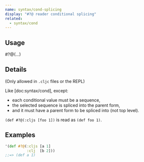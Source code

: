 ```yaml
---
name: syntax/cond-splicing
display: "#?@ reader conditional splicing"
related:
  - syntax/cond
---
```


## Usage
#?@(...)


## Details

(Only allowed in `.cljc` files or the REPL)

Like [doc:syntax/cond], except:

- each conditional value must be a sequence,
- the selected sequence is spliced into the parent form,
- and it must have a parent form to be spliced into (not top level).

`(def #?@(:cljs [foo 1])` is read as `(def foo 1)`.


## Examples

```clj
'(def #?@(:cljs [a 1]
          :clj  [b 2]))
;;=> (def a 1)
```